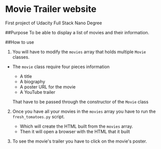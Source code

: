 # Movie Trailer website
First project of Udacity Full Stack Nano Degree

##Purpose
To be able to display a list of movies and their information.

##How to use
1. You will have to modify the `movies` array that holds multiple `Movie` classes.
  * The `movie` class require four pieces information
    + A title
    + A biography
    + A poster URL for the movie
    + A YouTube trailer
    
    That have to be passed through the constructor of the `Movie` class
    
2. Once you have all your movies in the `movies` array you have to run the `fresh_tomatoes.py` script. 
   * Which will create the HTML built from the `movies` array. 
   * Then it will open a browser with the HTML that it built
      
3. To see the movie's trailer you have to click on the movie's poster.